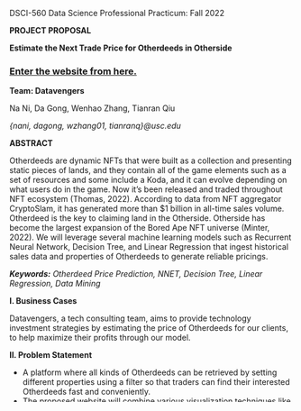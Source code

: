 ﻿DSCI-560 Data Science Professional Practicum: Fall 2022

**PROJECT PROPOSAL** 

**Estimate the Next Trade Price for Otherdeeds in Otherside**

### [Enter the website from here.](https://dag0ng-otherdeed-price-prediction-home-j5zx0s.streamlit.app/)

**Team: Datavengers**

Na Ni, Da Gong, Wenhao Zhang, Tianran Qiu 

*{nani, dagong, wzhang01, tianranq}@usc.edu* 

**ABSTRACT** 

Otherdeeds are dynamic NFTs that were built as a collection and presenting static pieces of lands, and they contain all of the game elements such as a set of resources and some include a Koda, and it can evolve depending on what users do in the game. Now it’s been released and traded throughout NFT ecosystem (Thomas, 2022). According to data from NFT aggregator CryptoSlam, it has generated more than $1 billion in all-time sales volume. Otherdeed is the key to claiming land in the Otherside. Otherside has become the largest expansion of the Bored Ape NFT universe (Minter, 2022). We will leverage several machine learning models such as Recurrent Neural Network, Decision Tree, and Linear Regression that ingest historical sales data and properties of Otherdeeds to generate reliable pricings.

***Keywords:** Otherdeed Price Prediction, NNET, Decision Tree, Linear Regression, Data Mining* 

**I. Business Cases** 

Datavengers, a tech consulting team, aims to provide technology investment strategies by estimating the price of Otherdeeds for our clients, to help maximize their profits through our model.

**II. Problem Statement** 

- A platform where all kinds of Otherdeeds can be retrieved by setting different properties using a filter so that traders can find their interested Otherdeeds fast and conveniently. 
- The proposed website will combine various visualization techniques like a straightforward dashboard and charts of historical transaction records to help users monitor the market status and price trend.
- The system can predict the next trade price of an Otherdeed based on its properties and transaction history, which will assist traders make proper decisions and help maximize their profits.
- The prediction model that combines multiple machine learning algorithms can comprehensively take into account various factors that affect the price of an Otherdeed, and help traders avoid making improper judgments on the price due to information asymmetry or ill-consideration. 
- Clients can make more thoughtful decisions based on price prediction and reduce the risk of loss, which is significantly important in a risky NFT market.

**III. Goal Statement**

- Implementing machine learning algorithms (RNN and regression algorithms) to predict the next trade price for Otherdeeds.
- Using features such as historical sales prices, environmental tier, sediment tier, category, environment, sentiment, resources, artifact, and Koda to train the model and improve model accuracy.

**IV. Project Scope** 

**A. In Scope:** 

This project is divided into four steps in order to build a price estimator for the next trade for Otherdeeds.

- Firstly, collecting and cleaning data from OpenSea with data mining techniques.
- Secondly, building a dataset for Otherdeeds containing features such as historical prices, location, sediment, and so on.
- Thirdly, creating and training models to predict the price of the next trade of Otherdeeds using ML algorithms.
- Lastly, evaluating the price estimator model.

**B. Out of Scope:** 

- Robust market for NFT tradings.
- Implementation of the price estimator involves high velocity, real-time, and marked data.

**V. Data Collection & Data Exploration** 

- Sales Data of Otherdeeds can be easily acquired through the NFT market like OpenSea API and DappRadar API. We can obtain data like properties and historical sales prices of an Otherdeed using data mining techniques. Hence, we can study the trend of its market price and make predictions of price based on these data.
- The total market of Otherdeeds is huge and each transfer or sale action is listed clearly due to one of the greatest features of NFTs: transparency.

**Top 10 NFT sales in May 2022**

**Line Chart: Otherdeeds June 2022 Monthly Sales**

**VI. Authorization**
**
`	`Da Gong, Wenhao Zhang, and Tianran Qiu authorized Na Ni to submit this proposal.

**VII. Team Details**

|**Name**|**Email Address**|
| :-: | :-: |
|Na Ni|nani@usc.edu|
|Da Gong|dagong@usc.edu|
|Tianran Qiu|tianranq@usc.edu|
|Wenhao Zhang|wzhang01@usc.edu|
**VIII. Project Timeline**

|**Key Milestone**|**Target Date**|
| :-: | :-: |
|Project Design|September 2, 2022|
|Data Mining and Data Collecting|Septermber 3, 2022|
|Feature Selection and Model Building|Septermber 15, 2022|
|Model Analysis and Evaluation|October 15, 2022|
|Model Improve|November 1, 2022|
|Presentation and Project Report|Novermber 15, 2022|
**IX. References**

1. Minter, R., Price, U. by G., writer, R. M. A. a, Minter, R., & writer, A. a. (2022, August 1). *Otherdeed NFT collection becomes quickest to surpass $1 billion in all-time sales*. BeInCrypto. Retrieved September 2, 2022, from <https://beincrypto.com/otherdeed-nft-collection-quickest-surpass-1-billion-sales>
1. Yordanova, H. (2022, May 9). *Bored Ape Otherside Land takes over the charts – top 10 NFT sales*. DappRadar Blog RSS. Retrieved September 2, 2022, from <https://dappradar.com/blog/bored-ape-otherside-land-takes-over-the-charts-top-10-nft-sales> 
1. Thomas, L. ((2022, May 9))“Otherside: Everything to Know about the New BAYC NFT Project.” *Nft Now*, Retrieved September 2, 2022, from <https://nftnow.com/guides/otherside-everything-you-need-to-know/>.
